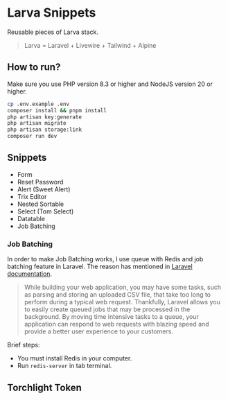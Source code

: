 # Larva Snippets

Reusable pieces of Larva stack.

> Larva = Laravel + Livewire + Tailwind + Alpine

## How to run?

Make sure you use PHP version 8.3 or higher and NodeJS version 20 or higher.

```sh
cp .env.example .env
composer install && pnpm install
php artisan key:generate
php artisan migrate
php artisan storage:link
composer run dev
```

## Snippets

- Form
- Reset Password
- Alert (Sweet Alert)
- Trix Editor
- Nested Sortable
- Select (Tom Select)    
- Datatable
- Job Batching

### Job Batching

In order to make Job Batching works, I use queue with Redis and job batching feature in Laravel. The reason has mentioned in [Laravel documentation](https://laravel.com/docs/11.x/queues#introduction).

> While building your web application, you may have some tasks, such as parsing and storing an uploaded CSV file, that take too long to perform during a typical web request. Thankfully, Laravel allows you to easily create queued jobs that may be processed in the background. By moving time intensive tasks to a queue, your application can respond to web requests with blazing speed and provide a better user experience to your customers.

Brief steps:

- You must install Redis in your computer.
- Run `redis-server` in tab terminal.

## Torchlight Token

